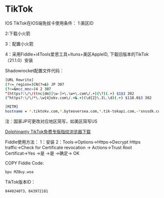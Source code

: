 # TikTok
IOS
TikTok在IOS端免拔卡使用条件：
1:美区ID<br>

2:下载小火箭<br>

3：配置小火箭<br>

4：采用Fiddle+i4Tools爱思工具+Ituns+美区AppleID, 下载旧版本的TikTok（21.1.0）安装<br>

Shadowrocket配置文件代码：
```bash
[URL Rewrite]
(?<=_region=)CN(?=&) JP 307
(?<=&mcc_mnc=)4 2 307
^(https?:\/\/(tnc|dm)[\w-]+\.\w+\.com\/.+)(\?)(.+) $1$3 302
(^https?:\/\/*\.\w{4}okv.com\/.+&.+)(\d{2}\.3\.\d)(.+) $118.0$3 302

[MITM]
hostname = *.tiktokv.com,*.byteoversea.com,*.tik-tokapi.com,-*snssdk.com, -*amemv.com
```
注：国家JP可更改对应地区简写，如美区简写US

[Dolphinanty  TikTok免费专版指纹浏览器下载](https://bit.ly/3wMXt3q)


Fiddle使用方法：
1：安装
2：Tools→Options→Https→Decrypt Https traffic→Check for Certificate revocation → Actions→Trust Root Certificat→Yes →是 →是 →确定→ OK

COPY Fiddle Code: 
```bash
bpu MZBuy.woa
```

TikTok版本ID：
```bash
844024073、843972181
```
